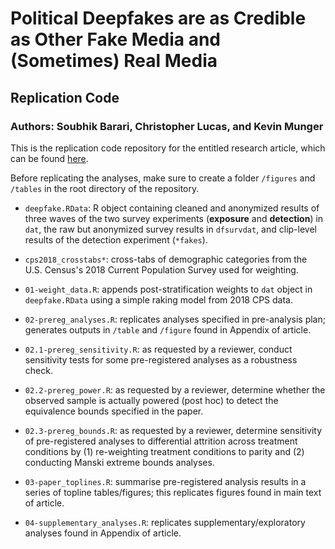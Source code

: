 # Political Deepfakes are as Credible as Other Fake Media and (Sometimes) Real Media
## Replication Code
### Authors: Soubhik Barari, Christopher Lucas, and Kevin Munger

This is the replication code repository for the entitled research article, which can be found [here](https://osf.io/cdfh3/).

Before replicating the analyses, make sure to create a folder `/figures` and `/tables` in the root directory of the repository.

- `deepfake.RData`: R object containing cleaned and anonymized results of three waves of the two survey experiments (**exposure** and **detection**) in `dat`, the raw but anonymized survey results in `dfsurvdat`, and clip-level results of the detection experiment (`*fakes`).

- `cps2018_crosstabs*`: cross-tabs of demographic categories from the U.S. Census's 2018 Current Population Survey used for weighting.

- `01-weight_data.R`: appends post-stratification weights to `dat` object in `deepfake.RData` using a simple raking model from 2018 CPS data.

- `02-prereg_analyses.R`: replicates analyses specified in pre-analysis plan; generates outputs in `/table` and `/figure` found in Appendix of article.

- `02.1-prereg_sensitivity.R`: as requested by a reviewer, conduct sensitivity tests for some pre-registered analyses as a robustness check.

- `02.2-prereg_power.R`: as requested by a reviewer, determine whether the observed sample is actually powered (post hoc) to detect the equivalence bounds specified in the paper.

- `02.3-prereg_bounds.R`: as requested by a reviewer, determine sensitivity of pre-registered analyses to differential attrition across treatment conditions by (1) re-weighting treatment conditions to parity and (2) conducting Manski extreme bounds analyses.

- `03-paper_toplines.R`: summarise pre-registered analysis results in a series of topline tables/figures; this replicates figures found in main text of article.

- `04-supplementary_analyses.R`: replicates supplementary/exploratory analyses found in Appendix of article.

